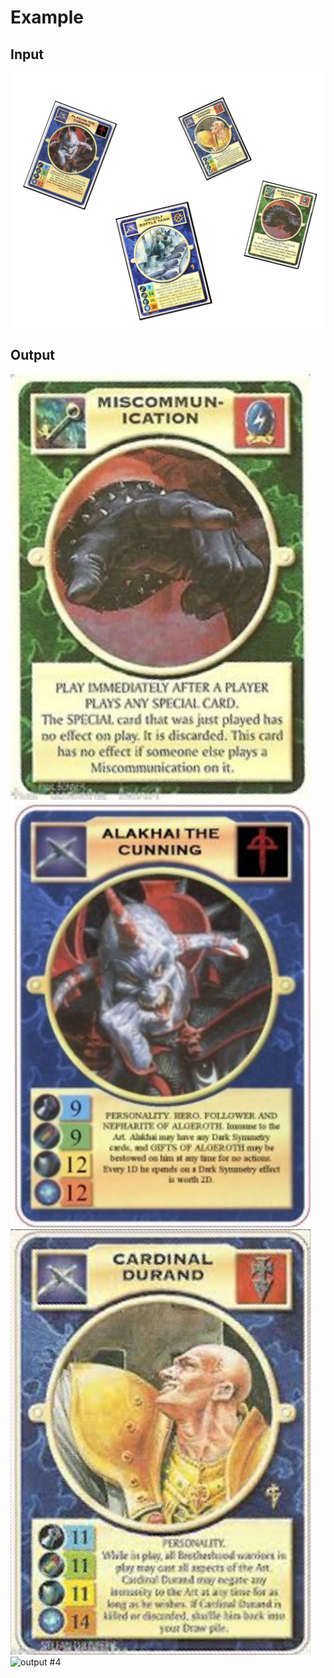 Example
=======

Input
-----
![input](https://github.com/adiog/opencv-python-sandbox/raw/master/input.png "input")

Output
------
![output #1](https://github.com/adiog/opencv-python-sandbox/raw/master/output1.png "output #1")
![output #2](https://github.com/adiog/opencv-python-sandbox/raw/master/output2.png "output #2")
![output #3](https://github.com/adiog/opencv-python-sandbox/raw/master/output3.png "output #3")
![output #4](https://github.com/adiog/opencv-python-sandbox/raw/master/output4.png "output #4")
